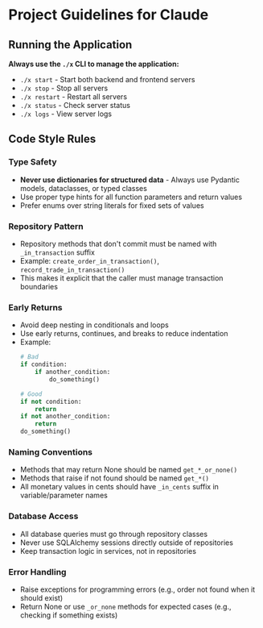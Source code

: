 # Project Guidelines for Claude

## Running the Application

**Always use the `./x` CLI to manage the application:**
- `./x start` - Start both backend and frontend servers
- `./x stop` - Stop all servers
- `./x restart` - Restart all servers
- `./x status` - Check server status
- `./x logs` - View server logs

## Code Style Rules

### Type Safety
- **Never use dictionaries for structured data** - Always use Pydantic models, dataclasses, or typed classes
- Use proper type hints for all function parameters and return values
- Prefer enums over string literals for fixed sets of values

### Repository Pattern
- Repository methods that don't commit must be named with `_in_transaction` suffix
- Example: `create_order_in_transaction()`, `record_trade_in_transaction()`
- This makes it explicit that the caller must manage transaction boundaries

### Early Returns
- Avoid deep nesting in conditionals and loops
- Use early returns, continues, and breaks to reduce indentation
- Example:
  ```python
  # Bad
  if condition:
      if another_condition:
          do_something()
  
  # Good
  if not condition:
      return
  if not another_condition:
      return
  do_something()
  ```

### Naming Conventions
- Methods that may return None should be named `get_*_or_none()`
- Methods that raise if not found should be named `get_*()`
- All monetary values in cents should have `_in_cents` suffix in variable/parameter names

### Database Access
- All database queries must go through repository classes
- Never use SQLAlchemy sessions directly outside of repositories
- Keep transaction logic in services, not in repositories

### Error Handling
- Raise exceptions for programming errors (e.g., order not found when it should exist)
- Return None or use `_or_none` methods for expected cases (e.g., checking if something exists)